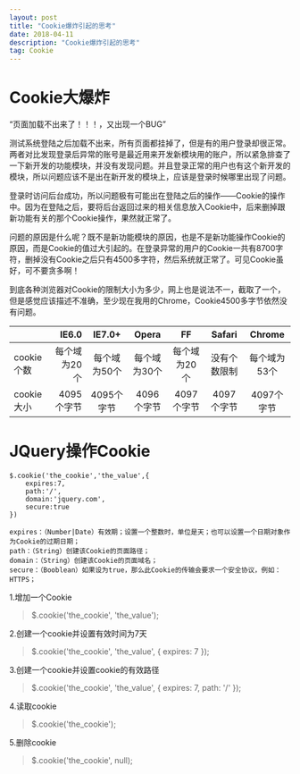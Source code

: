 ```yaml
---
layout: post
title: "Cookie爆炸引起的思考"
date: 2018-04-11 
description: "Cookie爆炸引起的思考"
tag: Cookie
---  
```


# **Cookie大爆炸** #

“页面加载不出来了！！！，又出现一个BUG”

测试系统登陆之后加载不出来，所有页面都挂掉了，但是有的用户登录却很正常。两者对比发现登录后异常的账号是最近用来开发新模块用的账户，所以紧急排查了一下新开发的功能模块，并没有发现问题。并且登录正常的用户也有这个新开发的模块，所以问题应该不是出在新开发的模块上，应该是登录时候哪里出现了问题。

登录时访问后台成功，所以问题极有可能出在登陆之后的操作——Cookie的操作中。因为在登陆之后，要将后台返回过来的相关信息放入Cookie中，后来删掉跟新功能有关的那个Cookie操作，果然就正常了。

问题的原因是什么呢？既不是新功能模块的原因，也是不是新功能操作Cookie的原因，而是Cookie的值过大引起的。在登录异常的用户的Cookie一共有8700字符，删掉没有Cookie之后只有4500多字符，然后系统就正常了。可见Cookie虽好，可不要贪多啊！

到底各种浏览器对Cookie的限制大小为多少，网上也是说法不一，截取了一个，但是感觉应该描述不准确，至少现在我用的Chrome，Cookie4500多字节依然没有问题。


|           | IE6.0    | IE7.0+     |  Opera    | FF        | Safari    | Chrome    |
| --------  | -----:   | :----:     | :----:    | :----:    | :----:    | :----:    |
|cookie个数 |每个域为20个|每个域为50个|每个域为30个|每个域为20个|没有个数限制|每个域为53个|
|cookie大小 |4095个字节 |4095个字节  |4096个字节  |4097个字节  |4097个字节 |4097个字节  |

# **JQuery操作Cookie** #

    $.cookie('the_cookie','the_value',{
        expires:7,  
        path:'/',
        domain:'jquery.com',
        secure:true
    })

    expires：（Number|Date）有效期；设置一个整数时，单位是天；也可以设置一个日期对象作为Cookie的过期日期；
    path：（String）创建该Cookie的页面路径；
    domain：（String）创建该Cookie的页面域名；
    secure：（Booblean）如果设为true，那么此Cookie的传输会要求一个安全协议，例如：HTTPS；


1.增加一个Cookie

> $.cookie('the_cookie', 'the_value');

2.创建一个cookie并设置有效时间为7天

> $.cookie('the_cookie', 'the_value', { expires: 7 });

3.创建一个cookie并设置cookie的有效路径

> $.cookie('the_cookie', 'the_value', { expires: 7, path: '/' });

4.读取cookie

> $.cookie('the_cookie');

5.删除cookie

> $.cookie('the_cookie', null);


